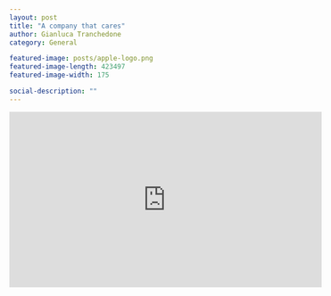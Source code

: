 ```yaml
---
layout: post
title: "A company that cares"
author: Gianluca Tranchedone
category: General

featured-image: posts/apple-logo.png
featured-image-length: 423497
featured-image-width: 175

social-description: ""
---
```


<iframe width="560" height="315" src="https://www.youtube.com/embed/VyY2qPb6c0c" frameborder="0" allowfullscreen></iframe>